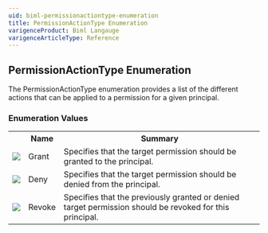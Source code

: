 ```yaml
---
uid: biml-permissionactiontype-enumeration
title: PermissionActionType Enumeration
varigenceProduct: Biml Langauge
varigenceArticleType: Reference
---
```


## PermissionActionType Enumeration<div class="LanguageSummary"><div class ="SummaryItem">The PermissionActionType enumeration provides a list of the different actions that can be applied to a permission for a given principal.</div></div><div class="EnumValueGroup">### Enumeration Values<table id="EnumValue" class="MemberList"><tbody><tr><th class="MemberTypeIconColumnHeader">&nbsp;</th><th class="MemberNameColumnHeader">Name</th><th class="MemberSummaryColumnHeader">Summary</th></tr><tr class="cd0"><td align="center" class="MemberTypeIcon"><img src="enumValue.png"></img></td><td class="MemberName">Grant</td><td class="MemberSummary"><div class ="SummaryItem">Specifies that the target permission should be granted to the principal.</div></td></tr><tr class="cd1"><td align="center" class="MemberTypeIcon"><img src="enumValue.png"></img></td><td class="MemberName">Deny</td><td class="MemberSummary"><div class ="SummaryItem">Specifies that the target permission should be denied from the principal.</div></td></tr><tr class="cd0"><td align="center" class="MemberTypeIcon"><img src="enumValue.png"></img></td><td class="MemberName">Revoke</td><td class="MemberSummary"><div class ="SummaryItem">Specifies that the previously granted or denied target permission should be revoked for this principal.</div></td></tr></tbody></table></div>